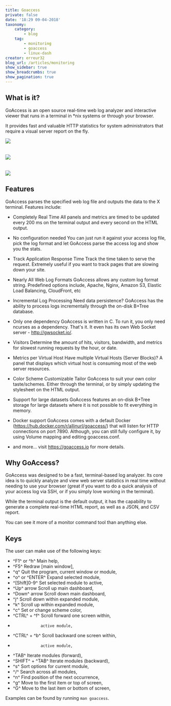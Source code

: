 ```yaml
---
title: Goaccess
private: false
date: '18:29 09-04-2018'
taxonomy:
    category:
        - blog
    tag:
        - monitoring
        - goaccess
        - linux-dash
creator: erreur32
blog_url: /articles/monitoring
show_sidebar: true
show_breadcrumbs: true
show_pagination: true
---
```


What is it?
-------------
GoAccess is an open source real-time web log analyzer and interactive viewer
that runs in a terminal in *nix systems or through your browser.

It provides fast and valuable HTTP statistics for system administrators that
require a visual server report on the fly.

<div class="item active"><img src="https://goaccess.io/images/goaccess-dashboard.png?20180212201905" class="img-responsive"></div>
<br><br>
<div class="item "><a href="https://goaccess.io/images/goaccess-bright.png?20180212201905"><img src="https://goaccess.io/images/goaccess-bright.png?20180212201905" class="img-responsive"></a></div>
<br><br>
<div class="item "><a href="https://goaccess.io/images/goaccess-dark-gray.png?20180212201905"><img src="https://goaccess.io/images/goaccess-dark-gray.png?20180212201905" class="img-responsive"></a></div>


Features
-------------------------------
GoAccess parses the specified web log file and
outputs the data to the X terminal. Features include:

  * Completely Real Time
    All panels and metrics are timed to be updated every 200 ms on the terminal
    output and every second on the HTML output.

  * No configuration needed
    You can just run it against your access log file, pick the log format and
    let GoAccess parse the access log and show you the stats.

  * Track Application Response Time
    Track the time taken to serve the request. Extremely useful if you want to
    track pages that are slowing down your site.

  * Nearly All Web Log Formats
    GoAccess allows any custom log format string. Predefined options include,
    Apache, Nginx, Amazon S3, Elastic Load Balancing, CloudFront, etc

  * Incremental Log Processing
    Need data persistence? GoAccess has the ability to process logs incrementally
    through the on-disk B+Tree database.

  * Only one dependency
    GoAccess is written in C. To run it, you only need ncurses as a dependency.
    That's it. It even has its own Web Socket server -  http://gwsocket.io/.

  * Visitors
    Determine the amount of hits, visitors, bandwidth, and metrics for slowest
    running requests by the hour, or date.

  *  Metrics per Virtual Host
    Have multiple Virtual Hosts (Server Blocks)? A panel that displays which
    virtual host is consuming most of the web server resources.

  * Color Scheme Customizable
    Tailor GoAccess to suit your own color taste/schemes. Either through the
    terminal, or by simply updating the stylesheet on the HTML output.

  * Support for large datasets
    GoAccess features an on-disk B+Tree storage for large datasets where it is not
    possible to fit everything in memory.

  * Docker support
    GoAccess comes with a default Docker (https://hub.docker.com/r/allinurl/goaccess/)
    that will listen for HTTP connections on port 7890. Although, you can still
    fully configure it, by using Volume mapping and editing goaccess.conf.

  * and more... visit https://goaccess.io for more details.


Why GoAccess?
-------------
GoAccess was designed to be a fast, terminal-based log analyzer. Its core idea
is to quickly analyze and view web server statistics in real time without
needing to use your browser (great if you want to do a quick analysis of your
access log via SSH, or if you simply love working in the terminal).

While the terminal output is the default output, it has the capability to
generate a complete real-time HTML report, as well as a JSON, and CSV report.

You can see it more of a monitor command tool than anything else.

Keys
----
The user can make use of the following keys:

   * ^F1^  or ^h^    Main help,
   * ^F5^            Redraw [main window],
   * ^q^             Quit the program, current window or module,
   * ^o^ or ^ENTER^  Expand selected module,
   * ^[Shift]0-9^    Set selected module to active,
   * ^Up^ arrow      Scroll up main dashboard,
   * ^Down^ arrow    Scroll down main dashboard,
   * ^j^             Scroll down within expanded module,
   * ^k^             Scroll up within expanded module,
   * ^c^             Set or change scheme color,
   * ^CTRL^ + ^f^    Scroll forward one screen within,
   *                 active module,
   * ^CTRL^ + ^b^    Scroll backward one screen within,
   *                 active module,
   * ^TAB^           Iterate modules (forward),
   * ^SHIFT^ + ^TAB^ Iterate modules (backward),
   * ^s^             Sort options for current module,
   * ^/^             Search across all modules,
   * ^n^             Find position of the next occurrence,
   * ^g^             Move to the first item or top of screen,
   * ^G^             Move to the last item or bottom of screen,

Examples can be found by running `man goaccess`.
